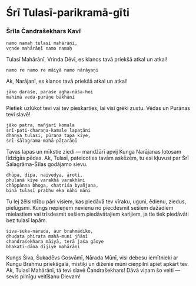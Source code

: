 # Śrī Tulasī-parikramā-gīti
### Šrīla Čandrašekhars Kavī

	namo namaḥ tulasī mahārāṇī, 
	vṛnde mahārāṇī namo namaḥ
  
Tulasī Mahārānī, Vrinda Dēvī, es klanos tavā priekšā atkal un atkal!

	namo re namo re māiyā namo nārāyaṇi

Ak, Narājanī, es klanos tavā priekšā atkal un atkal!

	jāko daraśe, paraśe agha-nāśa-hoi
	mahimā veda-purāṇe bākhāni
  
Pietiek uzlūkot tevi vai tev pieskarties, lai visi grēki zustu. Vēdas un Purānas tevi slavē!

	jāko patra, mañjarī komala
	śrī-pati-charaṇa-kamale lapaṭāni
	dhanya tulasi, pūraṇa tapa kiye,
	śrī-śālagrama-mahā-pāṭarāṇī
  
Tavas lapas un mīkstie ziedi — mandžārī apvij Kunga Narājanas lotosam līdzīgās pēdas. Ak, Tulasī, pateicoties tavām askēzēm, tu esi kļuvusi par Šrī Šalagrāma-Šīlas godājamo sievu.

	dhūpa, dīpa, naivedya, āroti,
	phulanā kiye varakhā varakhāni
	chāppānna bhoga, chatriśa byañjana,
	binā tulasī prabhu eka nāhi māni

Tu lej žēlsirdību pāri visiem, kas piedāvā tev vīraku, uguni, ēdienu, ziedus, pielūgsmi. Kungs nepieņem nevienu no piecdesmit sešiem dažādiem mielastiem vai trīsdesmit sešiem piedāvātajiem karijiem, ja tie tiek piedāvāti bez tulasī lapām.

	śiva-śuka-nārada, āur brahmādiko,
	ḍhuḍata phirata mahā-muni jñānī
	chandraśekhara māiyā, terā jaśa gāoye
	bhakati-dāna dījiye mahārāṇi

Kungs Šiva, Šukadēvs Gosvāmī, Nārada Mūnī, visi debesu iemītnieki ar Kungu Brahmu priekšgalā, mistiķi un diženie mūnī cieņpilni apiet apkārt tev. Ak, Tulasī Mahārānī, tā tevi slavē Čandrašekhars! Dāvā viņam šo velti — sevis pilnīgu veltīšanu Dievam!

				 				
